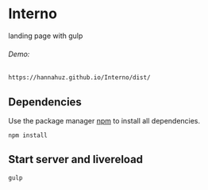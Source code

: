 # Interno
landing page with gulp
###### Demo: 
```
https://hannahuz.github.io/Interno/dist/
```
## Dependencies
Use the package manager [npm](https://www.npmjs.com/) to install all dependencies.
```
npm install
```
## Start server and livereload
```
gulp
```

